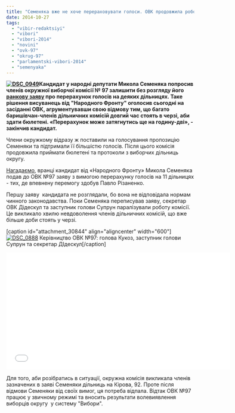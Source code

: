 ```yaml
---
title: "Семеняка вже не хоче перераховувати голоси. ОВК продовжила роботу"
date: 2014-10-27
tags: 
  - "vibir-redaktsiyi"
  - "vibori"
  - "vibori-2014"
  - "novini"
  - "ovk-97"
  - "okrug-97"
  - "parlamentski-vibori-2014"
  - "semenyaka"
---
```


**[![DSC_0949](https://mpz.brovary.org/wp-content/uploads/2014/10/DSC_0949.jpg)](https://mpz.brovary.org/wp-content/uploads/2014/10/DSC_0949.jpg)Кандидат у народні депутати Микола Семеняка попросив членів окружної виборчої комісії № 97 залишити без розгляду його [ранкову заяву](https://mpz.brovary.org/robotu-ovk-zablokovano-kerivnitstvo-komisiyi-ne-priymaye-protokoli-z-dilnits-za-vimogoyu-semenyaki/) про перерахунок голосів на деяких дільницях. Таке рішення висуванець від "Народного Фронту" оголосив сьогодні на засіданні ОВК, агрументувавши свою відмову тим, що багато баришівчан-членів дільничних комісій довгий час стоять в черзі, аби здати бюлетені. «Перерахунок може затягнутись ще на годину-дві», - закінчив кандидат.** 

Члени окружкому відразу ж поставили на голосування пропозицію Семеняки та підтримали її більшістю голосів. Після цього комісія продовжила приймати бюлетені та протоколи з виборчих дільниць округу.

[Нагадаємо](https://mpz.brovary.org/robotu-ovk-zablokovano-kerivnitstvo-komisiyi-ne-priymaye-protokoli-z-dilnits-za-vimogoyu-semenyaki/), вранці кандидат від «Народного Фронту» Микола Семеняка подав до ОВК №97 заяву з вимогою перерахунку голосів на 11 дільницях - тих, де впевнену перемогу здобув Павло Різаненко.

Першу заяву  кандидата не розглядали, бо вона не відповідала нормам чинного законодавства. Поки Семеняка переписував заяву, секретар ОВК Дідескул та заступник голови Супрун паралізували роботу комісії. Це викликало хвилю невдоволення членів дільничних комісій, що вже більше доби стоять у черзі.

\[caption id="attachment\_30844" align="aligncenter" width="600"\][![DSC_0888](https://mpz.brovary.org/wp-content/uploads/2014/10/DSC_0888.jpg)](https://mpz.brovary.org/wp-content/uploads/2014/10/DSC_0888.jpg) Керівництво ОВК №97: голова Кукоз, заступник голови Супрун та секретар ДІдескул\[/caption\]

<iframe width="600" height="315" src="//www.youtube.com/embed/yAYXyKqZIp8" frameborder="0" allowfullscreen></iframe>

Для того, аби розібратись в ситуації, окружна комісія викликала членів зазначених в заяві Семеняки дільниць на Кірова, 92. Проте після відмови Семеняки від своїх вимог, ця потреба відпала. Відтак ОВК №97 працює у звичному режимі та вносить результати волевиявлення виборців округу  у систему "Вибори".
